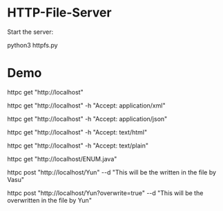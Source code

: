# HTTP-File-Server

Start the server: 

python3 httpfs.py 

# Demo
httpc get "http://localhost"

httpc get "http://localhost" -h "Accept: application/xml"

httpc get "http://localhost" -h "Accept: application/json"

httpc get "http://localhost" -h "Accept: text/html"

httpc get "http://localhost" -h "Accept: text/plain"


httpc get "http://localhost/ENUM.java"

httpc post "http://localhost/Yun" --d "This will be the written in the file by Vasu"

httpc post "http://localhost/Yun?overwrite=true" --d "This will be the overwritten in the file by Yun"
